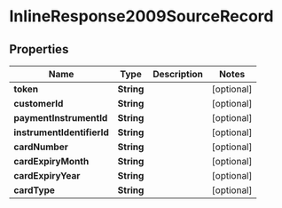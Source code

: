 
# InlineResponse2009SourceRecord

## Properties
Name | Type | Description | Notes
------------ | ------------- | ------------- | -------------
**token** | **String** |  |  [optional]
**customerId** | **String** |  |  [optional]
**paymentInstrumentId** | **String** |  |  [optional]
**instrumentIdentifierId** | **String** |  |  [optional]
**cardNumber** | **String** |  |  [optional]
**cardExpiryMonth** | **String** |  |  [optional]
**cardExpiryYear** | **String** |  |  [optional]
**cardType** | **String** |  |  [optional]



